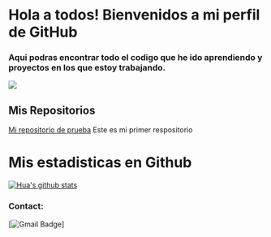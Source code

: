 # Hola a todos! Bienvenidos a mi perfil de GitHub

### Aqui podras encontrar todo el codigo que he ido aprendiendo y proyectos en los que estoy trabajando.

![](https://encrypted-tbn0.gstatic.com/images?q=tbn:ANd9GcRLZPzDHPnj6LgwwnL2Ojw5aIHO23Z1LTIR4A&s)


## Mis Repositorios

[Mi repositorio de prueba](https://github.com/POWERRAP/MiPrimer_Repositorio) Este es mi primer respositorio

# Mis estadisticas en Github
[![Hua's github stats](https://github-readme-stats.vercel.app/api?username=POWERRAP&show_icons=true&theme=dark)](https://github.com/POWERRAP/github-readme-stats)

### Contact:

[![Gmail Badge](https://img.shields.io/badge/-mohamed.elka@hotmail.com-c14438?style=flat-square&logo=Gmail&logoColor=white&link=mailto:mohamed.elka@hotmail.com)]
